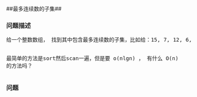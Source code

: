 ##最多连续数的子集##
<h3>问题描述</h3>
<pre>
给一个整数数组， 找到其中包含最多连续数的子集，比如给：15, 7, 12, 6, 14, 13, 9, 11，则返回: 5:[11, 12, 13, 14, 15] 。

最简单的方法是sort然后scan一遍，但是要 o(nlgn) ， 有什么 O(n) 的方法吗？
</pre>

<h3>问题</h3>